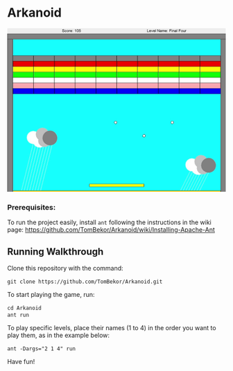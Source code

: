 # Arkanoid
<img src="Arkanoid-level4.jpg" alt="Level-4">

### Prerequisites:
To run the project easily, install `ant` following the instructions in the wiki page:
https://github.com/TomBekor/Arkanoid/wiki/Installing-Apache-Ant 

## Running Walkthrough
Clone this repository with the command:
```
git clone https://github.com/TomBekor/Arkanoid.git
```
To start playing the game, run:
```
cd Arkanoid
ant run
```
To play specific levels, place their names (1 to 4) in the order you want to play them, as in the example below:
```
ant -Dargs="2 1 4" run
```
Have fun!